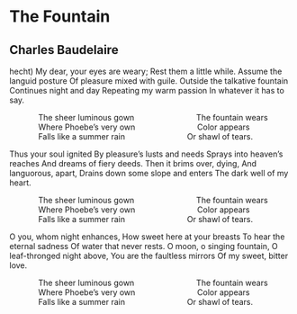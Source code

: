 # The Fountain
## Charles Baudelaire
hecht)
My dear, your eyes are weary;
Rest them a little while.
Assume the languid posture
Of pleasure mixed with guile.
Outside the talkative fountain
Continues night and day
Repeating my warm passion
In whatever it has to say.

             The sheer luminous gown
                           The fountain wears
             Where Phoebe’s very own
                           Color appears
             Falls like a summer rain
                           Or shawl of tears.

Thus your soul ignited
By pleasure’s lusts and needs
Sprays into heaven’s reaches
And dreams of fiery deeds.
Then it brims over, dying,
And languorous, apart,
Drains down some slope and enters
The dark well of my heart.

             The sheer luminous gown
                           The fountain wears
             Where Phoebe’s very own
                           Color appears
             Falls like a summer rain
                           Or shawl of tears.

O you, whom night enhances,
How sweet here at your breasts
To hear the eternal sadness
Of water that never rests.
O moon, o singing fountain,
O leaf-thronged night above,
You are the faultless mirrors
Of my sweet, bitter love.

             The sheer luminous gown
                           The fountain wears
             Where Phoebe’s very own
                           Color appears
             Falls like a summer rain
                           Or shawl of tears.